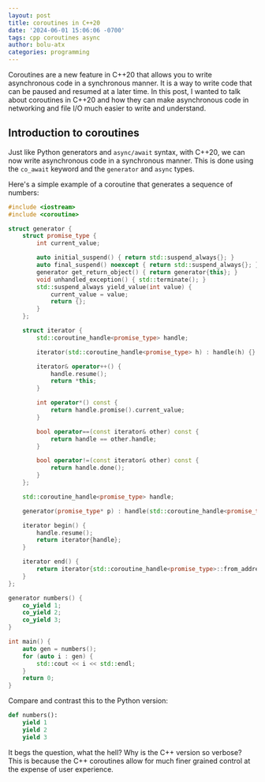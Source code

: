 ```yaml
---
layout: post
title: coroutines in C++20
date: '2024-06-01 15:06:06 -0700'
tags: cpp coroutines async
author: bolu-atx
categories: programming
---
```

Coroutines are a new feature in C++20 that allows you to write asynchronous code in a synchronous manner.
It is a way to write code that can be paused and resumed at a later time.
In this post, I wanted to talk about coroutines in C++20 and how they can make asynchronous code in networking and file I/O much easier to write and understand.

<!--more-->

## Introduction to coroutines

Just like Python generators and `async/await` syntax, with C++20, we can now write asynchronous code in a synchronous manner. This is done using the `co_await` keyword and the `generator` and `async` types.

Here's a simple example of a coroutine that generates a sequence of numbers:

```cpp
#include <iostream>
#include <coroutine>

struct generator {
    struct promise_type {
        int current_value;

        auto initial_suspend() { return std::suspend_always{}; }
        auto final_suspend() noexcept { return std::suspend_always{}; }
        generator get_return_object() { return generator{this}; }
        void unhandled_exception() { std::terminate(); }
        std::suspend_always yield_value(int value) {
            current_value = value;
            return {};
        }
    };

    struct iterator {
        std::coroutine_handle<promise_type> handle;

        iterator(std::coroutine_handle<promise_type> h) : handle(h) {}

        iterator& operator++() {
            handle.resume();
            return *this;
        }

        int operator*() const {
            return handle.promise().current_value;
        }

        bool operator==(const iterator& other) const {
            return handle == other.handle;
        }

        bool operator!=(const iterator& other) const {
            return handle.done();
        }
    };

    std::coroutine_handle<promise_type> handle;

    generator(promise_type* p) : handle(std::coroutine_handle<promise_type>::from_promise(*p)) {}

    iterator begin() {
        handle.resume();
        return iterator{handle};
    }

    iterator end() {
        return iterator{std::coroutine_handle<promise_type>::from_address(nullptr)};
    }
};

generator numbers() {
    co_yield 1;
    co_yield 2;
    co_yield 3;
}

int main() {
    auto gen = numbers();
    for (auto i : gen) {
        std::cout << i << std::endl;
    }
    return 0;
}

```

Compare and contrast this to the Python version:

```python
def numbers():
    yield 1
    yield 2
    yield 3
```

It begs the question, what the hell? Why is the C++ version so verbose? This is because the C++ coroutines allow for much finer grained control at the expense of user experience.


